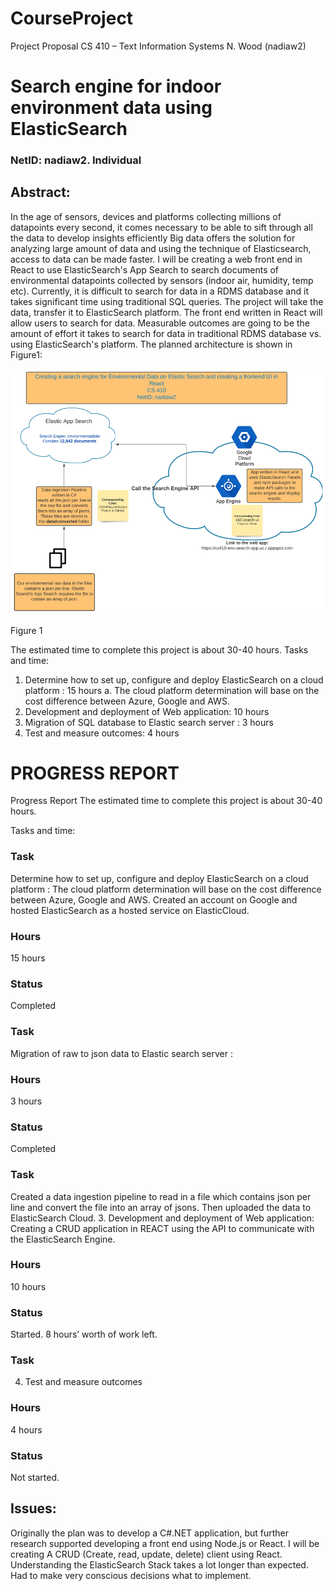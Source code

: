 # CourseProject


Project Proposal
CS 410 – Text Information Systems
N. Wood (nadiaw2)

# Search engine for indoor environment data using ElasticSearch


### NetID: nadiaw2. Individual

## Abstract: 
In the age of sensors, devices and platforms collecting millions of datapoints every second, it comes necessary to be able to sift through all the data to develop insights efficiently Big data offers the solution for analyzing large amount of data and using the technique of Elasticsearch, access to data can be made faster. 
I will be creating a web front end in React to use ElasticSearch's App Search to search documents of environmental datapoints collected by sensors (indoor air, humidity, temp etc). Currently, it is difficult to search for data in a RDMS database and it takes significant time using traditional SQL queries. The project will take the data, transfer it to ElasticSearch platform. The front end written in React will allow users to search for data. Measurable outcomes are going to be the amount of effort it takes to search for data in traditional RDMS database vs. using ElasticSearch's platform.  The planned architecture is shown in Figure1: 
 
 ![alt text](https://github.com/nadiawoodninja/CourseProject/blob/main/architecture.png)
 
Figure 1

The estimated time to complete this project is about 30-40 hours. 
Tasks and time: 
1.	Determine how to set up, configure and deploy ElasticSearch on a cloud platform : 15 hours 
a.	The cloud platform determination will base on the cost difference between Azure, Google and AWS. 
2.	Development and deployment of Web application: 10 hours 
3.	Migration of SQL database to Elastic search server : 3 hours
4.	Test and measure outcomes: 4 hours


# PROGRESS REPORT

Progress Report
The estimated time to complete this project is about 30-40 hours. 

Tasks and time: 

### Task
Determine how to set up, configure and deploy ElasticSearch on a cloud platform : 
The cloud platform determination will base on the cost difference between Azure, Google and AWS. 
Created an account on Google and hosted ElasticSearch as a hosted service on ElasticCloud. 

### Hours
15 hours 

### Status
Completed


### Task
Migration of raw to json data to Elastic search server : 

### Hours
3 hours	
 
### Status
Completed

### Task
Created a data ingestion pipeline to read in a file which contains json per line and convert the file into an array of jsons. Then uploaded the data to ElasticSearch Cloud.
3.	Development and deployment of Web application: 
Creating a CRUD application in REACT using the API to communicate with the ElasticSearch Engine.


### Hours
10 hours	

### Status
Started. 
8 hours’ worth of work left. 



### Task
4.	Test and measure outcomes 	

### Hours
4 hours

### Status
Not started.



## Issues: 

Originally the plan was to develop a C#.NET application, but further research supported developing a front end using Node.js or React. I will be creating A CRUD (Create, read, update, delete) client using React. 
Understanding the ElasticSearch Stack takes a lot longer than expected. Had to make very conscious decisions what to implement. 

